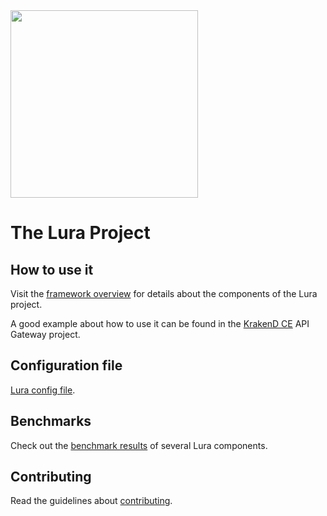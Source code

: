 <img src="https://luraproject.org/images/lura-logo-header.svg" width="300" />

# The Lura Project

## How to use it

Visit the [framework overview](/docs/OVERVIEW.md) for details about the components of the Lura project.

A good example about how to use it can be found in the [KrakenD CE](https://github.com/krakend/krakend-ce)
API Gateway project.

## Configuration file

[Lura config file](/docs/CONFIG.md).
 
## Benchmarks

Check out the [benchmark results](/docs/BENCHMARKS.md) of several Lura components.

## Contributing

Read the guidelines about [contributing](../CONTRIBUTING.md).

